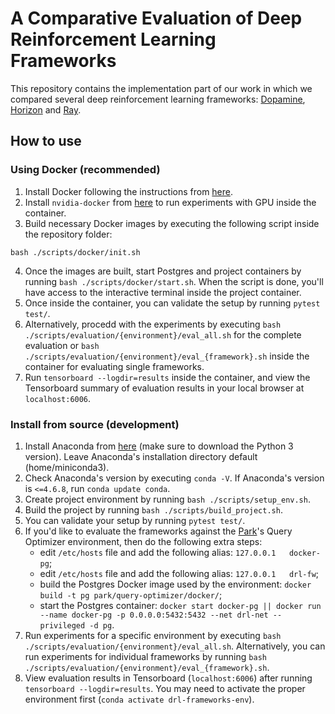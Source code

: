 # A Comparative Evaluation of Deep Reinforcement Learning Frameworks
This repository contains the implementation part of our work in which we compared several deep reinforcement learning frameworks: [Dopamine][dopamine], [Horizon][horizon] and [Ray][ray].

## How to use

### Using Docker (recommended)
1. Install Docker following the instructions from [here][docker].
2. Install `nvidia-docker` from [here][nvidia-docker] to run experiments with GPU inside the container.
3. Build necessary Docker images by executing the following script inside the repository folder:
```
bash ./scripts/docker/init.sh
```
4. Once the images are built, start Postgres and project containers by running `bash ./scripts/docker/start.sh`. When the script is done, you'll have access to the interactive terminal inside the project container.
5. Once inside the container, you can validate the setup by running `pytest test/`.
6. Alternatively, procedd with the experiments by executing `bash ./scripts/evaluation/{environment}/eval_all.sh` for the complete evaluation or `bash ./scripts/evaluation/{environment}/eval_{framework}.sh` inside the container for evaluating single frameworks.
7. Run `tensorboard --logdir=results` inside the container, and view the Tensorboard summary of evaluation results in your local browser at `localhost:6006`.

### Install from source (development)
1. Install Anaconda from [here][miniconda] (make sure to download the Python 3 version). Leave Anaconda's installation directory default (home/miniconda3).
2. Check Anaconda's version by executing `conda -V`. If Anaconda's version is `<=4.6.8`, run `conda update conda`.
3. Create project environment by running `bash ./scripts/setup_env.sh`.
4. Build the project by running `bash ./scripts/build_project.sh`.
5. You can validate your setup by running `pytest test/`.
6. If you'd like to evaluate the frameworks against the [Park][park]'s Query Optimizer environment, then do the following extra steps:
    - edit `/etc/hosts` file and add the following alias: `127.0.0.1   docker-pg`;
    - edit `/etc/hosts` file and add the following alias: `127.0.0.1   drl-fw`;
    - build the Postgres Docker image used by the environment: `docker build -t pg park/query-optimizer/docker/`;
    - start the Postgres container: `docker start docker-pg || docker run --name docker-pg -p 0.0.0.0:5432:5432 --net drl-net --privileged -d pg`.
5. Run experiments for a specific environment by executing `bash ./scripts/evaluation/{environment}/eval_all.sh`. Alternatively, you can run experiments for individual frameworks by running `bash ./scripts/evaluation/{environment}/eval_{framework}.sh`.
6. View evaluation results in Tensorboard (`localhost:6006`) after running `tensorboard --logdir=results`. You may need to activate the proper environment first (`conda activate drl-frameworks-env`).


[dopamine]: https://github.com/google/dopamine
[horizon]: https://github.com/facebookresearch/Horizon
[ray]: https://github.com/ray-project/ray
[miniconda]: https://docs.conda.io/en/latest/miniconda.html
[docker]: https://docs.docker.com/install/
[nvidia-docker]: https://github.com/NVIDIA/nvidia-docker
[park]: https://github.com/park-project/park